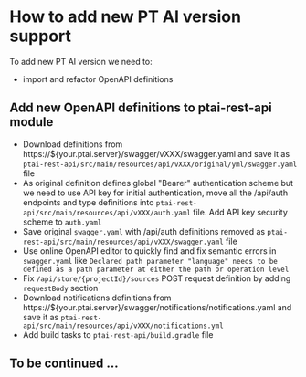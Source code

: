 # How to add new PT AI version support

To add new PT AI version we need to:

- import and refactor OpenAPI definitions

## Add new OpenAPI definitions to ptai-rest-api module
- Download definitions from https://${your.ptai.server}/swagger/vXXX/swagger.yaml and save it as `ptai-rest-api/src/main/resources/api/vXXX/original/yml/swagger.yaml` file
- As original definition defines global "Bearer" authentication scheme but we need to use API key for initial authentication, move all the /api/auth endpoints and type definitions into `ptai-rest-api/src/main/resources/api/vXXX/auth.yaml` file. Add API key security scheme to `auth.yaml`
- Save original `swagger.yaml` with /api/auth definitions removed as `ptai-rest-api/src/main/resources/api/vXXX/swagger.yaml` file
- Use online OpenAPI editor to quickly find and fix semantic errors in `swagger.yaml` like `Declared path parameter "language" needs to be defined as a path parameter at either the path or operation level`
- Fix `/api/store/{projectId}/sources` POST request definition by adding `requestBody` section
- Download notifications definitions from https://${your.ptai.server}/swagger/notifications/notifications.yaml and save it as `ptai-rest-api/src/main/resources/api/vXXX/notifications.yml`
- Add build tasks to `ptai-rest-api/build.gradle` file
## To be continued ...
